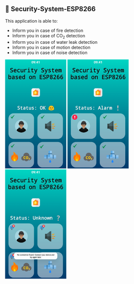 <h2>📱 Security-System-ESP8266</h2>
<p>This application is able to:</p>
<ul>
<li>Inform you in case of fire detection</li>
<li>Inform you in case of CO<sub>2</sub> detection</li>
<li>Inform you in case of water leak detection</li>
<li>Inform you in case of motion detection</li>
<li>Inform you in case of noise detection</li>
</ul>

<img src = "https://raw.githubusercontent.com/piotrrosinski77/Security-System-ESP8266/main/1.jpg" width="200px">  <img src = "https://raw.githubusercontent.com/piotrrosinski77/Security-System-ESP8266/main/2.jpg" width="200px">  <img src = "https://raw.githubusercontent.com/piotrrosinski77/Security-System-ESP8266/main/3.jpg" width="200px">
